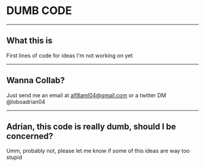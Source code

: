 # DUMB CODE

---

## What this is
First lines of code for ideas I'm not working on yet

---

## Wanna Collab?
Just send me an email at alf8aml04@gmail.com or a twitter DM @loboadrian04

---

## Adrian, this code is really dumb, should I be concerned?
Umm, probably not, please let me know if some of this ideas are way too stupid
